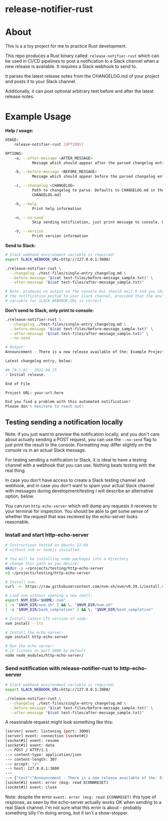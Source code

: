 # release-notifier-rust

# About

This is a a toy project for me to practice Rust development.

This repo produces a Rust binary called: `release-notifier-rust` which can
be used in CI/CD pipelines to post a notification to a Slack channel when
a new release is available. It requires a Slack webhook to send to.

It parses the latest release notes from the CHANGELOG.md of your project 
and posts it to your Slack channel. 

Additionally, it can post optional arbitrary text before and after the 
latest release notes.

# Example Usage

**Help / usage:**

```bash
USAGE:
    release-notifier-rust [OPTIONS]

OPTIONS:
    -a, --after-message <AFTER_MESSAGE>
            Message which should appear after the parsed changelog entry (optional) [default: ]

    -b, --before-message <BEFORE_MESSAGE>
            Message which should appear before the parsed changelog entry (optional) [default: ]

    -c, --changelog <CHANGELOG>
            Path to changelog to parse. Defaults to CHANGELOG.md in the current directory [default:
            CHANGELOG.md]

    -h, --help
            Print help information

    -n, --no-send
            Skip sending notification, just print message to console. Useful for debugging

    -V, --version
            Print version information
```

**Send to Slack:**

```bash
# Slack webhook environment variable is required:
export SLACK_WEBHOOK_URL=http://127.0.0.1:3000/

./release-notifier-rust \
  --changelog ./test-files/single-entry_changelog.md \
  --before-message "$(cat test-files/before-message_sample.txt)" \
  --after-message "$(cat test-files/after-message_sample.txt)"

# Note: produces no output on the console but should exit 0 and you should see
# the notification posted to your Slack channel, provided that the environment
# variable for SLACK_WEBHOOK_URL is correct.
```

**Don't send to Slack, only print to console:**

```bash
./release-notifier-rust \
  --changelog ./test-files/single-entry_changelog.md \
  --before-message "$(cat test-files/before-message_sample.txt)" \
  --after-message "$(cat test-files/after-message_sample.txt)" \
  --no-send

# Output:
Announcement - There is a new release available of the: Example Project

Latest changelog entry, below:

## [0.1.0] - 2022-06-25
- Initial release.

End of File

Project URL: your-url-here

Did you find a problem with this automated notification?
Please don't hesitate to reach out!
```

## Testing sending a notification locally

Note: if you just want to preview the notification locally, and you don't care 
about actually sending a POST request, you can use the `--no-send` flag
to just print the result to the console. Formatting may differ slightly on
the console vs in an actual Slack message. 

For testing sending a notification to Slack, it is ideal to have a testing 
channel with a webhook that you can use. Nothing beats testing with the real
thing.

In case you don't have access to create a Slack testing channel and webhook,
and in case you don't want to spam your actual Slack channel with messages 
during development/testing I will describe an alternative option, below.

You can run `http-echo-server` which will dump any requests it 
receives to your terminal for inspection. You should be able to get some sense
of whether the request that was recieved by the echo-server looks reasonable.

### Install and start http-echo-server

```bash
# Instructions tested on Ubuntu 22.04
# without nvm or nodejs installed.

# You will be installing node packages into a directory
# change this path as you desire:
mkdir -p ~/projects/testing/http-echo-server
cd ~/projects/testing/http-echo-server

# Install nvm:
curl -o- https://raw.githubusercontent.com/nvm-sh/nvm/v0.39.1/install.sh | bash

# Load nvm without opening a new shell:
export NVM_DIR="$HOME/.nvm"
[ -s "$NVM_DIR/nvm.sh" ] && \. "$NVM_DIR/nvm.sh"
[ -s "$NVM_DIR/bash_completion" ] && \. "$NVM_DIR/bash_completion"

# Install latest LTS version of node:
nvm install --lts

# Install the echo server:
npm install http-echo-server

# Run the echo server:
# it listens on port 3000 by default
node node_modules/http-echo-server/
```

### Send notification with release-notifier-rust to http-echo-server

```bash
# Slack webhook environment variable is required:
export SLACK_WEBHOOK_URL=http://127.0.0.1:3000/

./release-notifier-rust \
  --changelog ./test-files/single-entry_changelog.md \
  --before-message "$(cat test-files/before-message_sample.txt)" \
  --after-message "$(cat test-files/after-message_sample.txt)"
```

A reasonable request might look something like this:

```bash
[server] event: listening (port: 3000)
[server] event: connection (socket#1)
[socket#1] event: resume
[socket#1] event: data
--> POST / HTTP/1.1
--> content-type: application/json
--> content-length: 307
--> accept: */*
--> host: 127.0.0.1:3000
--> 
--> {"text":"Announcement - There is a new release available of the: Example Project\n\nLatest changelog entry, below:\n\n## [0.1.0] - 2022-06-25\n- Initial release.\n\nEnd of File\n\nProject URL: your-url-here\n\nDid you find a problem with this automated notification?\nPlease don't hesitate to reach out!\n"}
[socket#1] event: error (msg: read ECONNRESET)
[socket#1] event: close

```

Note: despite the error `event: error (msg: read ECONNRESET)` this type of 
response, as seen by the echo-server actually works OK when sending to a real
Slack channel. I'm not sure what this error is about - probably something silly
I'm doing wrong, but it isn't a show-stopper.